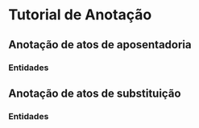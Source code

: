 # Tutorial de Anotação

## Anotação de atos de aposentadoria

### Entidades

## Anotação de atos de substituição

### Entidades

